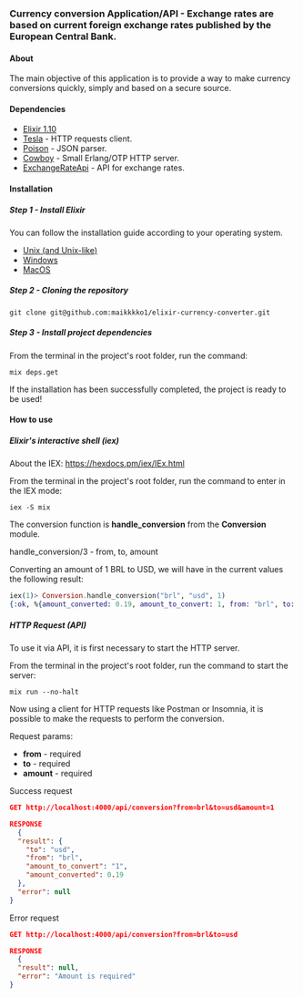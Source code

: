 ### Currency conversion Application/API - Exchange rates are based on current foreign exchange rates published by the European Central Bank.

#### About
The main objective of this application is to provide a way to make currency conversions quickly, simply and based on a secure source.

#### Dependencies

* [Elixir 1.10](https://elixir-lang.org/)
* [Tesla](https://github.com/teamon/tesla) - HTTP requests client.
* [Poison](https://github.com/devinus/poison) - JSON parser.
* [Cowboy](https://github.com/ninenines/cowboy) - Small Erlang/OTP HTTP server.
* [ExchangeRateApi](https://exchangeratesapi.io/) - API for exchange rates.

#### Installation 

##### Step 1 - Install Elixir

You can follow the installation guide according to your operating system.

* [Unix (and Unix-like)](https://elixir-lang.org/install.html#unix-and-unix-like)
* [Windows](https://elixir-lang.org/install.html#windows)
* [MacOS](https://elixir-lang.org/install.html#macos)

##### Step 2 - Cloning the repository

```
git clone git@github.com:maikkkko1/elixir-currency-converter.git
```

##### Step 3 - Install project dependencies

From the terminal in the project's root folder, run the command:

```
mix deps.get
```

If the installation has been successfully completed, the project is ready to be used!

#### How to use

##### Elixir's interactive shell (iex)

About the IEX: https://hexdocs.pm/iex/IEx.html

From the terminal in the project's root folder, run the command to enter in the IEX mode:

```
iex -S mix
```

The conversion function is **handle_conversion** from the **Conversion** module.

handle_conversion/3 - from, to, amount

Converting an amount of 1 BRL to USD, we will have in the current values the following result:

```elixir
iex(1)> Conversion.handle_conversion("brl", "usd", 1)
{:ok, %{amount_converted: 0.19, amount_to_convert: 1, from: "brl", to: "usd"}}
``` 

##### HTTP Request (API)

To use it via API, it is first necessary to start the HTTP server.

From the terminal in the project's root folder, run the command to start the server:

```
mix run --no-halt
``` 

Now using a client for HTTP requests like Postman or Insomnia, it is possible to make the requests to perform the conversion.

Request params: 
* **from** - required
* **to** - required
* **amount** - required

Success request

```json
GET http://localhost:4000/api/conversion?from=brl&to=usd&amount=1

RESPONSE
  {
  "result": {
    "to": "usd",
    "from": "brl",
    "amount_to_convert": "1",
    "amount_converted": 0.19
  },
  "error": null
}
``` 

Error request

```json
GET http://localhost:4000/api/conversion?from=brl&to=usd

RESPONSE
  {
  "result": null,
  "error": "Amount is required"
}
``` 
